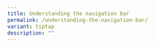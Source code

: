 ```yaml
---
title: Understanding the navigation bar
permalink: /understanding-the-navigation-bar/
variant: tiptap
description: ""
---
```

